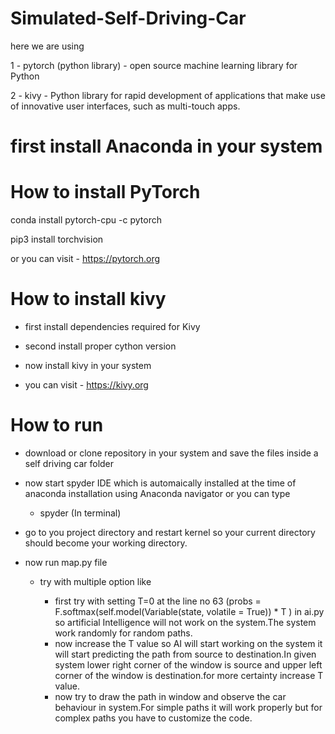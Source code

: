 # Simulated-Self-Driving-Car

here we are using

1 - pytorch (python library) - open source machine learning library for Python

2 - kivy - Python library for rapid development of applications
            that make use of innovative user interfaces, such as multi-touch apps.
            
            
# first install Anaconda in your system

# How to install PyTorch

  conda install pytorch-cpu -c pytorch 
  
  pip3 install torchvision
  
  or you can visit - https://pytorch.org
  
  
# How to install kivy

 - first install dependencies required for Kivy
 
 - second install proper cython version
 
 - now install kivy in your system
 
 - you can visit - https://kivy.org
 
 
 # How to run
 
   - download or clone repository in your system and save the files inside a self driving car folder
   
   - now start spyder IDE which is automaically installed at the time of anaconda installation using Anaconda navigator or you can type
        
        - spyder (In terminal)
        
   - go to you project directory and restart kernel so your current directory should become your working directory.
   
   - now run map.py file
   
        - try with multiple option like
            
            - first try with setting T=0 at the line no 63 (probs = F.softmax(self.model(Variable(state, volatile = True)) * T ) in ai.py so artificial Intelligence will not work on the system.The system work randomly for random paths.
            - now increase the T value so AI will start working on the system it will start predicting the path from source to destination.In given system lower right corner of the window is source and upper left corner of the window is destination.for more certainty increase T value.
            - now try to draw the path in window and observe the car behaviour in system.For simple paths it will work properly but for complex paths you have to customize the code.
        
